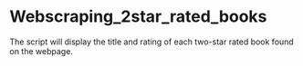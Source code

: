 # Webscraping_2star_rated_books
The script will display the title and rating of each two-star rated book found on the webpage.
